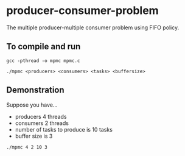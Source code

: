 # producer-consumer-problem
The multiple producer-multiple consumer problem using FIFO policy.

## To compile and run

`gcc -pthread -o mpmc mpmc.c`

`./mpmc <producers> <consumers> <tasks> <buffersize>`
  
## Demonstration

Suppose you have...

- producers 4 threads
- consumers 2 threads
- number of tasks to produce is 10 tasks
- buffer size is 3

`./mpmc 4 2 10 3`

